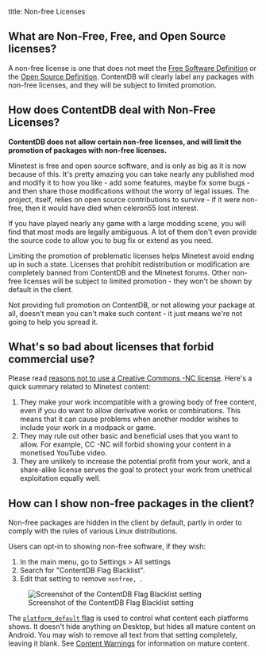 title: Non-free Licenses

## What are Non-Free, Free, and Open Source licenses?

A non-free license is one that does not meet the
[Free Software Definition](https://www.gnu.org/philosophy/free-sw.en.html)
or the [Open Source Definition](https://opensource.org/osd).
ContentDB will clearly label any packages with non-free licenses,
and they will be subject to limited promotion.

## How does ContentDB deal with Non-Free Licenses?

**ContentDB does not allow certain non-free licenses, and will limit the promotion
of packages with non-free licenses.**

Minetest is free and open source software, and is only as big as it is now
because of this. It's pretty amazing you can take nearly any published mod and modify it
to how you like - add some features, maybe fix some bugs - and then share those
modifications without the worry of legal issues. The project, itself, relies on open
source contributions to survive - if it were non-free, then it would have died
when celeron55 lost interest.

If you have played nearly any game with a large modding scene, you will find
that most mods are legally ambiguous. A lot of them don't even provide the
source code to allow you to bug fix or extend as you need.

Limiting the promotion of problematic licenses helps Minetest avoid ending up in
such a state. Licenses that prohibit redistribution or modification are
completely banned from ContentDB and the Minetest forums. Other non-free licenses
will be subject to limited promotion - they won't be shown by default in
the client.

Not providing full promotion on ContentDB, or not allowing your package at all,
doesn't mean you can't make such content - it just means we're not going to help
you spread it.

## What's so bad about licenses that forbid commercial use?

Please read [reasons not to use a Creative Commons -NC license](https://freedomdefined.org/Licenses/NC).
Here's a quick summary related to Minetest content:

1. They make your work incompatible with a growing body of free content, even if
   you do want to allow derivative works or combinations.
   This means that it can cause problems when another modder wishes to include your
   work in a modpack or game.
2. They may rule out other basic and beneficial uses that you want to allow.
   For example, CC -NC will forbid showing your content in a monetised YouTube
   video.
3. They are unlikely to increase the potential profit from your work, and a
   share-alike license serves the goal to protect your work from unethical
   exploitation equally well.

## How can I show non-free packages in the client?

Non-free packages are hidden in the client by default, partly in order to comply
with the rules of various Linux distributions.

Users can opt-in to showing non-free software, if they wish:

1. In the main menu, go to Settings > All settings
2. Search for "ContentDB Flag Blacklist".
3. Edit that setting to remove `nonfree, `.

<figure class="figure my-4">
	<img class="figure-img img-fluid rounded" src="/static/contentdb_flag_blacklist.png" alt="Screenshot of the ContentDB Flag Blacklist setting">
	<figcaption class="figure-caption">Screenshot of the ContentDB Flag Blacklist setting</figcaption>
</figure>

The [`platform_default` flag](/help/content_flags/) is used to control what content
each platforms shows. It doesn't hide anything on Desktop, but hides all mature
content on Android. You may wish to remove all text from that setting completely, 
leaving it blank. See [Content Warnings](/help/content_flags/#content-warnings)
for information on mature content.
